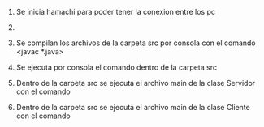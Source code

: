 1) Se inicia hamachi para poder tener la conexion entre los pc
2) 
3) Se compilan los archivos de la carpeta src por consola con el comando <javac *.java>

2) Se ejecuta por consola el comando <rmiregistry> dentro de la carpeta src

3) Dentro de la carpeta src se ejecuta el archivo main de la clase Servidor con el comando <java Servidor>

4) Dentro de la carpeta src se ejecuta el archivo main de la clase Cliente con el comando <java Cliente localhost:1099>
